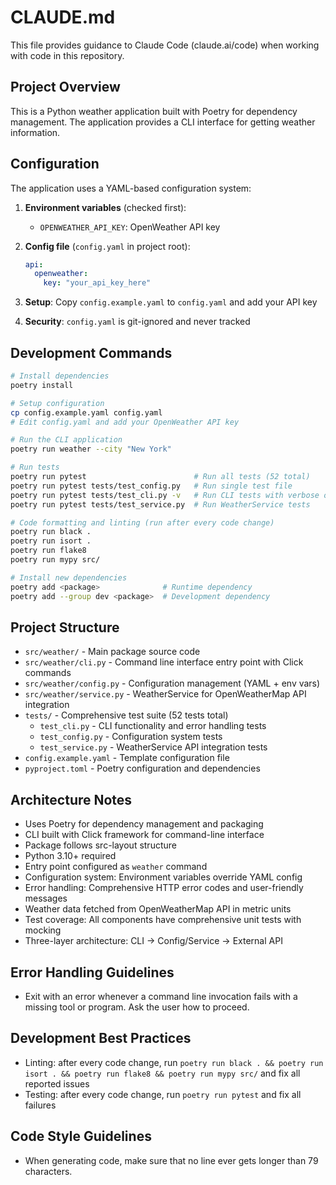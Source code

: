 # CLAUDE.md

This file provides guidance to Claude Code (claude.ai/code) when working with code in this repository.

## Project Overview

This is a Python weather application built with Poetry for dependency management. The application provides a CLI interface for getting weather information.

## Configuration

The application uses a YAML-based configuration system:

1. **Environment variables** (checked first):
   - `OPENWEATHER_API_KEY`: OpenWeather API key

2. **Config file** (`config.yaml` in project root):
   ```yaml
   api:
     openweather:
       key: "your_api_key_here"
   ```

3. **Setup**: Copy `config.example.yaml` to `config.yaml` and add your API key
4. **Security**: `config.yaml` is git-ignored and never tracked

## Development Commands

```bash
# Install dependencies
poetry install

# Setup configuration
cp config.example.yaml config.yaml
# Edit config.yaml and add your OpenWeather API key

# Run the CLI application
poetry run weather --city "New York"

# Run tests
poetry run pytest                        # Run all tests (52 total)
poetry run pytest tests/test_config.py   # Run single test file
poetry run pytest tests/test_cli.py -v   # Run CLI tests with verbose output
poetry run pytest tests/test_service.py  # Run WeatherService tests

# Code formatting and linting (run after every code change)
poetry run black .
poetry run isort .
poetry run flake8
poetry run mypy src/

# Install new dependencies
poetry add <package>              # Runtime dependency
poetry add --group dev <package>  # Development dependency
```

## Project Structure

- `src/weather/` - Main package source code
- `src/weather/cli.py` - Command line interface entry point with Click commands
- `src/weather/config.py` - Configuration management (YAML + env vars)
- `src/weather/service.py` - WeatherService for OpenWeatherMap API integration
- `tests/` - Comprehensive test suite (52 tests total)
  - `test_cli.py` - CLI functionality and error handling tests
  - `test_config.py` - Configuration system tests
  - `test_service.py` - WeatherService API integration tests
- `config.example.yaml` - Template configuration file
- `pyproject.toml` - Poetry configuration and dependencies

## Architecture Notes

- Uses Poetry for dependency management and packaging
- CLI built with Click framework for command-line interface
- Package follows src-layout structure
- Python 3.10+ required
- Entry point configured as `weather` command
- Configuration system: Environment variables override YAML config
- Error handling: Comprehensive HTTP error codes and user-friendly messages
- Weather data fetched from OpenWeatherMap API in metric units
- Test coverage: All components have comprehensive unit tests with mocking
- Three-layer architecture: CLI → Config/Service → External API

## Error Handling Guidelines

- Exit with an error whenever a command line invocation fails with a missing tool or program. Ask the user how to proceed.

## Development Best Practices

- Linting: after every code change, run `poetry run black . && poetry run isort . && poetry run flake8 && poetry run mypy src/` and fix all reported issues
- Testing: after every code change, run `poetry run pytest` and fix all failures

## Code Style Guidelines

- When generating code, make sure that no line ever gets longer than 79 characters.
